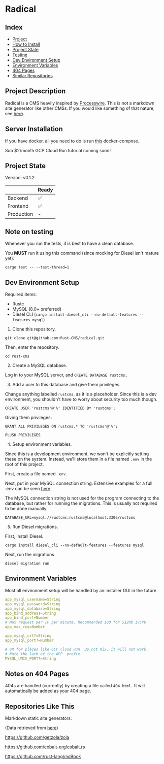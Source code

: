# Radical

## Index

- [Project](#project-description)
- [How to Install](https://github.com/Rust-CMS/tooling)
- [Project State](#project-state)
- [Testing](#note-on-testing)
- [Dev Environment Setup](#dev-environment-setup)
- [Environment Variables](#environment-variables)
- [404 Pages](#notes-on-404-pages)
- [Similar Repositories](#repositories-like-this)

## Project Description

Radical is a CMS heavily inspired by [Processwire](https://processwire.com/). This is not a markdown site generator like other CMSs. If you would like something of that nature, see [here](#repositories-like-this).

## Server Installation

If you have docker, all you need to do is run [this](https://github.com/Rust-CMS/tooling) docker-compose.

Sub $2/month GCP Cloud Run tutorial coming soon!

## Project State

Version: v0.1.2

|             | Ready |
| ----------- | ----------- |
| Backend | ✅ |
| Frontend | ✅ |
| Production | - |

## Note on testing

Whenever you run the tests, it is best to have a clean database.

You **MUST** run it using this command (since mocking for Diesel isn't mature yet):

`cargo test -- --test-thread=1`

## Dev Environment Setup

Required items:
* Rustc
* MySQL (8.0+ preferred)
* Diesel CLI (`cargo install diesel_cli --no-default-features --features mysql`)

1. Clone this repository.

`git clone git@github.com:Rust-CMS/radical.git`

Then, enter the repository.

`cd rust-cms`

2. Create a MySQL database.

Log in to your MySQL server, and `CREATE DATABASE rustcms;`

3. Add a user to this database and give them privileges.

Change anything labelled `rustcms`, as it is a placeholder. Since this is a dev environment, you shouldn't have to worry about security too much though.

`CREATE USER 'rustcms'@'%' IDENTIFIED BY 'rustcms';`

Giving them privileges:

`GRANT ALL PRIVILEGES ON rustcms.* TO 'rustcms'@'%';`

`FLUSH PRIVILEGES`

4. Setup environment variables.

Since this is a development environment, we won't be explicitly setting these on the system. Instead, we'll store them in a file named `.env` in the root of this project.

First, create a file named `.env`.

Next, put in your MySQL connection string. Extensive examples for a full .env can be seen [here](#environment-variables).

The MySQL connection string is not used for the program connecting to the database, but rather for running the migrations. This is usually not required to be done manually.

`DATABASE_URL=mysql://rustcms:rustcms@localhost:3306/rustcms`

5. Run Diesel migrations.

First, install Diesel.

`cargo install diesel_cli --no-default-features --features mysql`

Next, run the migrations.

`diesel migration run`

## Environment Variables
Most all environment setup will be handled by an installer GUI in the future.

```yaml
app_mysql_username=String
app_mysql_password=String
app_mysql_database=String
app_bind_address=String
app_bind_port=Number
# Max request per IP per minute. Recommended 100 for 512mb 1vCPU
app_max_req=Number

app_mysql_url?=String
app_mysql_port?=Number

# OR for places like GCP Cloud Run. Do not mix, it will not work.
# Note the lack of the APP_ prefix.
MYSQL_UNIX_PORT?=String

```

## Notes on 404 Pages

404s are handled (currently) by creating a file called `404.html.` It will automatically be added as your 404 page.

## Repositories Like This

Markdown static site generators:

(Data retrieved from [here](https://www.arewewebyet.org/topics/cms/))

https://github.com/getzola/zola

https://github.com/cobalt-org/cobalt.rs

https://github.com/rust-lang/mdBook
